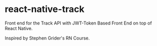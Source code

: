 # react-native-track
Front end for the Track API with JWT-Token Based Front End on top of React Native.

Inspired by Stephen Grider's RN Course.
